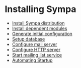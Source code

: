 Installing Sympa
================

  - [Install Sympa distribution](install/install-sympa-distribution.md)
  - [Install dependent modules](install/install-dependent-modules.md)
  - [Generate initial configuration](install/generate-initial-configuration)
  - [Setup database](install/setup-database.md)
  - [Configure mail server](install/configure-mail-server.md)
  - [Configure HTTP server](install/configure-http-server.md)
  - [Start mailing list service](install/start-mailing-list-service.md)
  - [Automating Startup](install/automating-startup.md)

